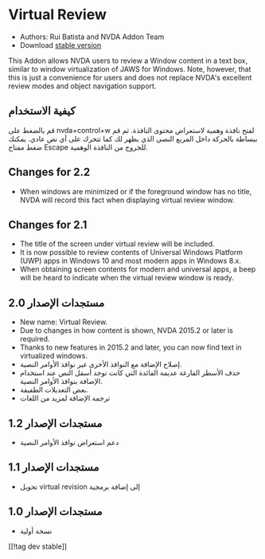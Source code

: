 # Virtual Review #

* Authors: Rui Batista and NVDA Addon Team
* Download [stable version][1]

This Addon allows NVDA users to review a Window content in a text box,
similar to window virtualization of JAWS for Windows.  Note, however, that
this is just a convenience for users and does not replace NVDA's excellent
review modes and object navigation support.

## كيفية الاستخدام ##

قم بالضغط على nvda+control+w لفتح نافذة وهمية لاستعراض محتوى النافذة. ثم قم
ببساطة بالحركة داخل المربع النصي الذي يظهر لك كما تتحرك على أي نص
عادي. يمكنك ضغط مفتاح Escape للخروج من النافذة الوهمية.

## Changes for 2.2

* When windows are minimized or if the foreground window has no title, NVDA
  will record this fact when displaying virtual review window.

## Changes for 2.1

* The title of the screen under virtual review will be included.
* It is now possible to review contents of Universal Windows Platform (UWP)
  apps in Windows 10 and most modern apps in Windows 8.x.
* When obtaining screen contents for modern and universal apps, a beep will
  be heard to indicate when the virtual review window is ready.

## مستجدات الإصدار 2.0

* New name: Virtual Review.
* Due to changes in how content is shown, NVDA 2015.2 or later is required.
* Thanks to new features in 2015.2 and later, you can now find text in
  virtualized windows.
* إصلاح الإضافة مع النوافذ الأخرى غير نوافذ الأوامر النصية.
* حذف الأسطر الفارغة عديمة الفائدة التي كانت توجد أسفل النص عند استخدام
  الإضافة بنوافذ الأوامر النصية.
* بعض التعديلات الطفيفة.
* ترجمة الإضافة لمزيد من اللغات

## مستجدات الإصدار 1.2

* دعم استعراض نوافذ الأوامر النصية

## مستجدات الإصدار 1.1

* تحويل virtual revision إلى إضافة برمجية

## مستجدات الإصدار 1.0

* نسخة أولية

[[!tag dev stable]]

[1]: https://github.com/ruifontes/virtualReview/releases/download/2023.09.19/virtualRevision-2023.09.19.nvda-addon
